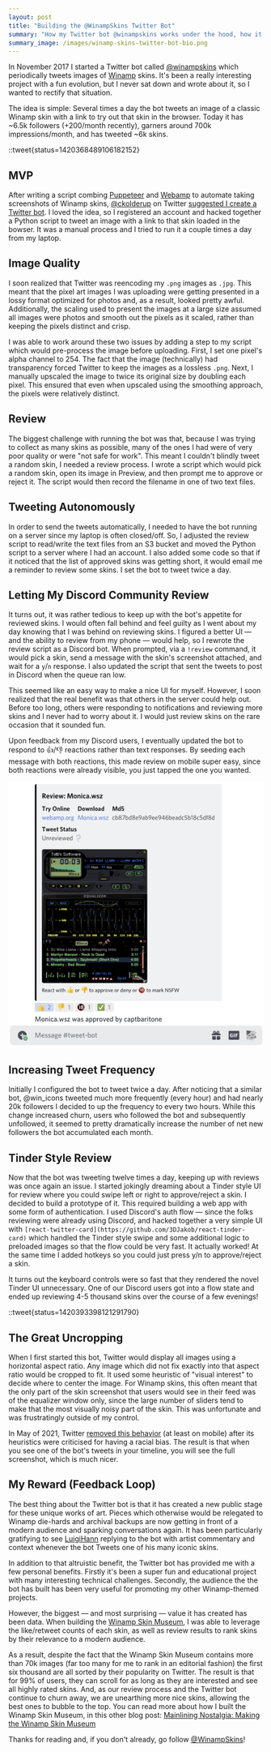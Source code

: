 ```yaml
---
layout: post
title: "Building the @WinampSkins Twitter Bot"
summary: "How my Twitter bot @winampskins works under the hood, how it has evolved over time, and what I've learned from the project."
summary_image: /images/winamp-skins-twitter-bot-bio.png
---
```


In November 2017 I started a Twitter bot called [@winampskins](https://twitter.com/winampskins) which periodically tweets images of [Winamp](https://en.wikipedia.org/wiki/Winamp) skins. It's been a really interesting project with a fun evolution, but I never sat down and wrote about it, so I wanted to rectify that situation.

The idea is simple: Several times a day the bot tweets an image of a classic Winamp skin with a link to try out that skin in the browser. Today it has ~6.5k followers (+200/month recently), garners around 700k impressions/month, and has tweeted ~6k skins.

::tweet{status=1420368489106182152}

## MVP

After writing a script combing [Puppeteer](https://pptr.dev/) and [Webamp](https://webamp.org/) to automate taking screenshots of Winamp skins, [@ckolderup](https://twitter.com/ckolderup) on Twitter [suggested I create a Twitter bot](https://twitter.com/captbaritone/status/901921282609995776). I loved the idea, so I registered an account and hacked together a Python script to tweet an image with a link to that skin loaded in the bowser. It was a manual process and I tried to run it a couple times a day from my laptop.

## Image Quality

I soon realized that Twitter was reencoding my `.png` images as `.jpg`. This meant that the pixel art images I was uploading were getting presented in a lossy format optimized for photos and, as a result, looked pretty awful. Additionally, the scaling used to present the images at a large size assumed all images were photos and smooth out the pixels as it scaled, rather than keeping the pixels distinct and crisp.

I was able to work around these two issues by adding a step to my script which would pre-process the image before uploading. First, I set one pixel's alpha channel to 254. The fact that the image (technically) had transparency forced Twitter to keep the images as a lossless `.png`. Next, I manually upscaled the image to twice its original size by doubling each pixel. This ensured that even when upscaled using the smoothing approach, the pixels were relatively distinct.

## Review

The biggest challenge with running the bot was that, because I was trying to collect as many skins as possible, many of the ones I had were of very poor quality or were "not safe for work". This meant I couldn't blindly tweet a random skin, I needed a review process. I wrote a script which would pick a random skin, open its image in Preview, and then prompt me to approve or reject it. The script would then record the filename in one of two text files.

## Tweeting Autonomously

In order to send the tweets automatically, I needed to have the bot running on a server since my laptop is often closed/off. So, I adjusted the review script to read/write the text files from an S3 bucket and moved the Python script to a server where I had an account. I also added some code so that if it noticed that the list of approved skins was getting short, it would email me a reminder to review some skins. I set the bot to tweet twice a day.

## Letting My Discord Community Review

It turns out, it was rather tedious to keep up with the bot's appetite for reviewed skins. I would often fall behind and feel guilty as I went about my day knowing that I was behind on reviewing skins. I figured a better UI — and the ability to review from my phone — would help, so I rewrote the review script as a Discord bot. When prompted, via a `!review` command, it would pick a skin, send a message with the skin's screenshot attached, and wait for a `y`/`n` response. I also updated the script that sent the tweets to post in Discord when the queue ran low.

This seemed like an easy way to make a nice UI for myself. However, I soon realized that the real benefit was that others in the server could help out. Before too long, others were responding to notifications and reviewing more skins and I never had to worry about it. I would just review skins on the rare occasion that it sounded fun.

Upon feedback from my Discord users, I eventually updated the bot to respond to 👍/👎 reactions rather than text responses. By seeding each message with both reactions, this made review on mobile super easy, since both reactions were already visible, you just tapped the one you wanted.

![Reviewing a Winamp skin with the Discord bot](/images/discord-winamp-skin-review.png)

## Increasing Tweet Frequency

Initially I configured the bot to tweet twice a day. After noticing that a similar bot, @win_icons tweeted much more frequently (every hour) and had nearly 20k followers I decided to up the frequency to every two hours. While this change increased churn, users who followed the bot and subsequently unfollowed, it seemed to pretty dramatically increase the number of net new followers the bot accumulated each month.

## Tinder Style Review

Now that the bot was tweeting twelve times a day, keeping up with reviews was once again an issue. I started jokingly dreaming about a Tinder style UI for review where you could swipe left or right to approve/reject a skin. I decided to build a prototype of it. This required building a web app with some form of authentication. I used Discord's auth flow — since the folks reviewing were already using Discord, and hacked together a very simple UI with `[react-twitter-card](https://github.com/3DJakob/react-tinder-card)` which handled the Tinder style swipe and some additional logic to preloaded images so that the flow could be very fast. It actually worked! At the same time I added hotkeys so you could just press y/n to approve/reject a skin.

It turns out the keyboard controls were so fast that they rendered the novel Tinder UI unnecessary. One of our Discord users got into a flow state and ended up reviewing 4-5 thousand skins over the course of a few evenings!

::tweet{status=1420393398121291790}

## The Great Uncropping

When I first started this bot, Twitter would display all images using a horizontal aspect ratio. Any image which did not fix exactly into that aspect ratio would be cropped to fit. It used some heuristic of "visual interest" to decide where to center the image. For Winamp skins, this often meant that the only part of the skin screenshot that users would see in their feed was of the equalizer window only, since the large number of sliders tend to make that the most visually noisy part of the skin. This was unfortunate and was frustratingly outside of my control.

In May of 2021, Twitter [removed this behavior](https://variety.com/2021/digital/news/twitter-uncropped-photos-bias-1234967778/) (at least on mobile) after its heuristics were criticised for having a racial bias. The result is that when you see one of the bot's tweets in your timeline, you will see the full screenshot, which is much nicer.

## My Reward (Feedback Loop)

The best thing about the Twitter bot is that it has created a new public stage for these unique works of art. Pieces which otherwise would be relegated to Winamp die-hards and archival backups are now getting in front of a modern audience and sparking conversations again. It has been particularly gratifying to see [LuigiHann](https://twitter.com/luigihann) replying to the bot with artist commentary and context whenever the bot Tweets one of his many iconic skins.

In addition to that altruistic benefit, the Twitter bot has provided me with a few personal benefits. Firstly it's been a super fun and educational project with many interesting technical challenges. Secondly, the audience the the bot has built has been very useful for promoting my other Winamp-themed projects.

However, the biggest — and most surprising — value it has created has been data. When building the [Winamp Skin Museum](https://skins.webamp.org/), I was able to leverage the like/retweet counts of each skin, as well as review results to rank skins by their relevance to a modern audience.

As a result, despite the fact that the Winamp Skin Museum contains more than 70k images (far too many for me to rank in an editorial fashion) the first six thousand are all sorted by their popularity on Twitter. The result is that for 99% of users, they can scroll for as long as they are interested and see all highly rated skins. And, as our review process and the Twitter bot continue to churn away, we are unearthing more nice skins, allowing the best ones to bubble to the top. You can read more about how I built the Winamp Skin Museum, in this other blog post: [Mainlining Nostalgia: Making the Winamp Skin Museum](https://jordaneldredge.com/blog/winamp-skin-musuem/)

Thanks for reading and, if you don't already, go follow [@WinampSkins](https://twitter.com/winampskins/)!